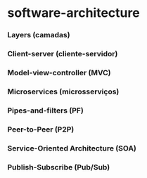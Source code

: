 # software-architecture

### **Layers (camadas)**

### **Client-server (cliente-servidor)**

### **Model-view-controller (MVC)**

### **Microservices (microsserviços)**

### **Pipes-and-filters (PF)**

### **Peer-to-Peer (P2P)**

### **Service-Oriented Architecture (SOA)**

### **Publish-Subscribe (Pub/Sub)**
